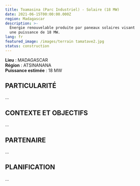 ```yaml
---
title: Toamasina (Parc Industriel) - Solaire (18 MW)
date: 2021-06-15T00:00:00.000Z
region: Madagascar
description: >-
  Énergie renouvelable produite par paneaux solaires visant
  une puissance de 18 MW.
lang: fr
featured_image: /images/terrain tamatave2.jpg
status: construction
---
```

**Lieu** : MADAGASCAR<br>
**Région** : ATSINANANA<br>
**Puissance estimée** : 18 MW<br>

## PARTICULARITÉ

...

## CONTEXTE ET OBJECTIFS

...

## PARTENAIRE

...

## PLANIFICATION

...

